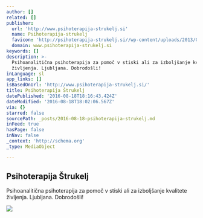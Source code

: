 ```yaml
---
author: []
related: []
publisher:
  url: 'http://www.psihoterapija-strukelj.si'
  name: Psihoterapija-strukelj
  favicon: 'http://psihoterapija-strukelj.si//wp-content/uploads/2013/01/favicon.png'
  domain: www.psihoterapija-strukelj.si
keywords: []
description: >-
  Psihoanalitična psihoterapija za pomoč v stiski ali za izboljšanje kvalitete
  življenja. Ljubljana. Dobrodošli!
inLanguage: sl
app_links: []
isBasedOnUrl: 'http://www.psihoterapija-strukelj.si/'
title: Psihoterapija Štrukelj
datePublished: '2016-08-18T18:16:43.424Z'
dateModified: '2016-08-18T18:02:06.567Z'
via: {}
starred: false
sourcePath: _posts/2016-08-18-psihoterapija-strukelj.md
inFeed: true
hasPage: false
inNav: false
_context: 'http://schema.org'
_type: MediaObject

---
```

<article style=""><h1>Psihoterapija Štrukelj</h1><p>Psihoanalitična psihoterapija za pomoč v stiski ali za izboljšanje kvalitete življenja. Ljubljana. Dobrodošli!</p><img src="http://www.psihoterapija-strukelj.si/wp-content/uploads/2013/03/Lavender-Sunrise-940x350.jpg" /></article>